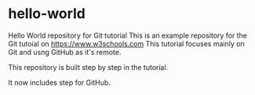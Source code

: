 # hello-world
Hello World repository for Git tutorial
This is an example repository for the Git tutoial on https://www.w3schools.com
This tutorial focuses mainly on Git and usng GitHub as it's remote.

This repository is built step by step in the tutorial.

It now includes step for GitHub.
